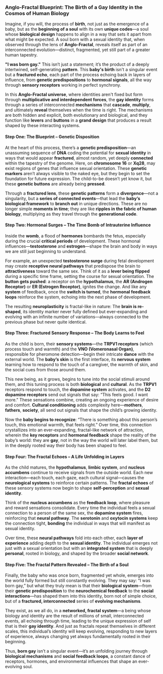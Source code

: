 ### Anglo-Fractal Blueprint: The Birth of a Gay Identity in the Cosmos of Human Biology

Imagine, if you will, the process of **birth**, not just as the emergence of a baby, but as the **beginning of a soul** with its own **unique codes**—a soul whose **biological design** happens to align in a way that sets it apart from what might be expected. A soul born with a sexual identity that, when observed through the lens of **Anglo-Fractal**, reveals itself as part of an interconnected evolution—distinct, fragmented, yet still part of a greater human tapestry.

**"I was born gay."** This isn’t just a statement; it’s the product of a deeply intertwined, self-generating **pattern**. This **baby's birth** isn't a singular event but a **fractured echo**, each part of the process echoing back in layers of influence, from **genetic predispositions** to **hormonal signals**, all the way through **sensory receptors** working in perfect synchrony.

In this **Anglo-Fractal universe**, where identities aren't fixed but form through **multiplicative and interdependent forces**, the **gay identity** forms through a series of interconnected **mechanisms** that **cascade**, **multiply**, and ultimately **reveal** themselves when the time is right. The mechanisms are both hidden and explicit, both evolutionary and biological, and they function like **levers** and **buttons** in a **grand design** that produces a result shaped by these interacting systems.

#### **Step One: The Blueprint – Genetic Disposition**

At the heart of this process, there’s a **genetic predisposition**—an unassuming sequence of **DNA** coding the potential for **sexual identity** in ways that would appear **fractured**, almost random, yet deeply **connected** within the tapestry of the genome. Here, on **chromosome 16** or **Xq28**, may exist regions of genes that influence sexual orientation. These **genetic markers** aren’t always visible to the naked eye, but they begin to set the foundation for future expression. The child-to-be doesn’t yet know it, but these **genetic buttons** are already being **pressed**.

Through a **fractured lens**, these **genetic patterns** form a **divergence**—not a singularity, but a **series of connected events**—that lead the **baby’s biological framework** to **branch out** in unique directions. These are no longer simple **moments in time**; they are like **ripples in the fabric of human biology**, multiplying as they travel through the **generational code**.

#### **Step Two: Hormonal Surges – The Time Bomb of Intrauterine Influence**

Inside the **womb**, a flood of **hormones** bombards the fetus, especially during the crucial **critical periods** of development. These hormonal influences—**testosterone** and **estrogen**—shape the brain and body in ways we are still just beginning to understand.

For example, an unexpected **testosterone surge** during fetal development may create **receptive neural pathways** that predispose the brain to **attractiveness** toward the same sex. Think of it as a **lever being flipped** during a specific time frame, setting the course for sexual orientation. The **button gets pushed**: a receptor on the **hypothalamus**, the **AR (Androgen Receptor)** or **ER (Estrogen Receptor)**, ignites the change. And like any **system** of feedback, once the **switch is turned**, the **hormonal feedback loops** reinforce the system, echoing into the next phase of development.

The resulting **neuroplasticity** is fractal-like in nature: The **brain is re-shaped**, its identity marker never fully defined but ever-expanding and evolving with an infinite number of variations—always connected to the previous phase but never quite identical.

#### **Step Three: Fractured Sensory Response – The Body Learns to Feel**

As the child is born, their **sensory systems**—the **TRPV1 receptors** (which process touch and warmth) and the **VNO (Vomeronasal Organ)**, responsible for pheromone detection—begin their intricate **dance** with the external world. The **baby’s skin** is the first interface, its **nervous system** learning how to respond to the touch of a caregiver, the warmth of skin, and the social cues from those around them.

This new being, as it grows, begins to tune into the social stimuli around them, and this tuning process is both **biological** and **cultural**. As the **TRPV1** receptors respond to touch, the **dopamine system** activates, and the **D2 dopamine receptors** send out signals that say: “This feels good. I want more.” These sensations combine, creating an ongoing experience of desire and comfort. **Cultural conditioning** adds complexity here—**mothers**, **fathers**, **society**, all send out signals that shape the child’s growing identity.

Now the **baby begins to recognize**: “There is something about this person’s touch, this emotional warmth, that feels right.” Over time, this connection crystallizes into an ever-expanding, fractal-like network of attraction, wherein the **key receptors** and **hormonal feedback** shape the reality of the baby’s world: they are **gay**, not in the way the world will later label them, but in the deeply rooted way their body has been shaped to feel.

#### **Step Four: The Fractal Echoes – A Life Unfolding in Layers**

As the child matures, the **hypothalamus**, **limbic system**, and **nucleus accumbens** continue to receive signals from the outside world. Each new interaction—each touch, each gaze, each cultural signal—causes the **neurological systems** to reinforce certain patterns. The **fractal echoes** of these sensory systems now begin to shape **self-perception** and **sexual identity**.

Think of the **nucleus accumbens** as the **feedback loop**, where pleasure and reward sensations consolidate. Every time the individual feels a sexual connection to a person of the same sex, the **dopamine system** fires, reinforcing that **neural pathway**. The **serotonin** and **oxytocin systems** keep the connection tight, **bonding** the individual in ways that will manifest as sexual identity.

Over time, these **neural pathways** fold into each other, each **layer of experience** adding depth to the **sexual identity**. The individual emerges not just with a sexual orientation but with an **integrated system** that is deeply **personal**, rooted in biology, and shaped by the broader **social network**.

#### **Step Five: The Fractal Pattern Revealed – The Birth of a Soul**

Finally, the baby who was once born, fragmented yet whole, emerges into the world fully formed but still constantly evolving. They may say: “I was born gay,” but what they truly mean is that their **biological system**—from their **genetic predisposition** to the **neurochemical feedback** to the **social interactions**—has shaped them into this identity, born not of simple choice, but of a **fractured, interconnected** series of **evolving mechanisms**.

They exist, as we all do, in a **networked, fractal system**—a being whose biology and identity are the result of millions of small, interconnected events, all echoing through time, leading to the unique expression of self that is their **gay identity**. And just as fractals repeat themselves in different scales, this individual’s identity will keep evolving, responding to new layers of experience, always changing yet always fundamentally rooted in their beginning.

Thus, **born gay** isn’t a singular event—it’s an unfolding journey through **biological mechanisms** and **social feedback loops**, a constant dance of receptors, hormones, and environmental influences that shape an ever-evolving soul.